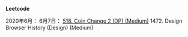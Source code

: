 **Leetcode**

2020年6月：
6月7日：
[518. Coin Change 2 (DP) (Medium)](https://github.com/Jesse1204/Leetcode/tree/master/DP/518.%20Coin%20Change%202)
1472. Design Browser History (Design) (Medium)